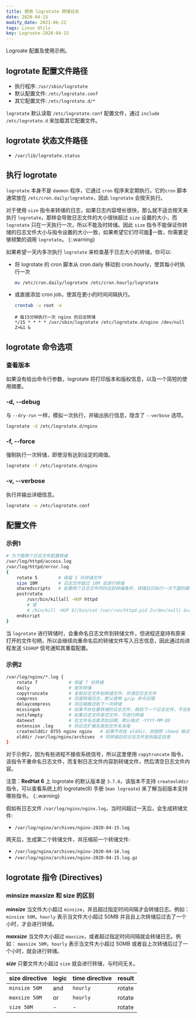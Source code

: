 ```yaml
---
title: 使用 logrotate 转储日志
date: 2020-04-15
modify_date: 2021-06-22
tags: Linux Utils
key: Logroate-2020-04-15
---
```


Logroate 配置及使用示例。

<!--more-->

## logrotate 配置文件路径

- 执行程序: `/usr/sbin/logrotate`
- 默认配置文件: `/etc/logrotate.conf`
- 其它配置文件: `/etc/logrotate.d/*`

`logrotate` 默认读取 `/etc/logrotate.conf` 配置文件，通过 `include /etc/logrotate.d` 来加载其它配置文件。

## logrotate 状态文件路径

- `/var/lib/logrotate.status`

## 执行 logrotate

`logrotate` 本身不是 `daemon` 程序，它通过 `cron` 程序来定期执行。它的`cron` 脚本通常放在 `/etc/cron.daily/logrotate`，因此 `logrotate` 会按天执行。

对于使用 `size` 指令来转储的日志，如果日志内容增长很快，那么就不适合按天来执行 `logrotate`，那样会导致日志文件的大小很快超过 `size` 设置的大小，而 `logrotate` 只在一天执行一次，所以不能及时转储。因此 `size` 指令不能保证你转储的日志文件大小与指令设置的大小一致，如果希望它们尽可能一致，你需要足够频繁的调用 `logrotate`。
{:.warning}

如果希望一天内多次执行 `logrotate` 来检查基于日志大小的转储，你可以:

- 将 logrotate 的 cron 脚本从 cron.daily 移动到 cron.hourly，使其每小时执行一次

  ```zsh
  mv /etc/cron.daily/logrotate /etc/cron.hourly/logrotate
  ```

- 或直接添加 cron job，使其在更小的时间间隔执行。

  ```zsh
  crontab -u root -e
  ```

  ```text
  # 每15分钟执行一次 nginx 的日志转储
  */15 * * * * /usr/sbin/logrotate /etc/logrotate.d/nginx /dev/null 2>&1 &
  ```

## logrotate 命令选项

### 查看版本

如果没有给出命令行参数，logrotate 将打印版本和版权信息，以及一个简短的使用摘要。

### -d, --debug

与 `--dry-run` 一样，模拟一次执行，并输出执行信息，隐含了 `--verbose` 选项。

```zsh
logrotate -d /etc/logrotate.d/nginx
```

### -f, --force

强制执行一次转储，即使没有达到设定的阈值。

```zsh
logrotate -f /etc/logrotate.d/nginx
```

### -v, --verbose

执行并输出详细信息。

```zsh
logrotate -v /etc/logrotate.conf
```

## 配置文件

### 示例1

```zsh
# 为下面两个日志文件配置转储
/var/log/httpd/access.log
/var/log/httpd/error.log
{
    rotate 5        # 保留 5 份转储文件
    size 10M        # 日志文件超过 10M 后进行转储
    sharedscripts   # 如果两个日志文件同时达到转储条件，转储后只执行一次下面的脚本
    postrotate
        /usr/bin/killall -HUP httpd
        # 或
        # /bin/kill -HUP $(/bin/cat /var/run/httpd.pid 2>/dev/null) &>/dev/null
    endscript
}
```

当 `logrotate` 进行转储时，会重命名日志文件到转储文件，但进程还是持有原来打开的文件句柄，所以会继续向重命名后的转储文件写入日志信息，因此通过向进程发送 `SIGHUP` 信号通知其重载配置。

### 示例2

```zsh
/var/log/nginx/*.log {
    rotate 7            # 保留 7 份转储
    daily               # 按天转储
    copytruncate        # 复制日志文件到转储文件，并清空日志文件
    compress            # 压缩转储日志，默认使用 gzip 命令压缩
    delaycompress       # 将压缩推迟到下一次转储
    missingok           # 如果不存在要转储的日志文件，跳到下一个日志文件，不会报错
    notifempty          # 如果日志文件是空文件，不进行转储
    dateext             # 在文件名后面添加日期，默认格式 -YYYY-MM-DD
    extension .log      # 将日志扩展名放到文件名末尾
    createolddir 0755 nginx nginx   # 如果不存在 olddir，则按照 chmod 格式创建
    olddir /var/log/nginx/archives  # 将转储后的日志文件放到指定目录
}
```

对于示例2，因为有些进程不接收系统信号，所以这里使用 `copytruncate` 指令，该指令不重命名日志文件，而复制日志文件内容到转储文件，然后清空日志文件内容。

注意：**RedHat 6** 上 logrotate 的默认版本是 `3.7.8`，该版本不支持 `createolddir` 指令，可以查看系统上的 logrotate(8) 手册 (`man logroate`) 来了解当前版本支持哪些指令。
{:.warning}

假如有日志文件 `/var/log/nginx/nginx.log`，当时间超过一天后，会生成转储文件:

- `/var/log/nginx/archives/nginx-2020-04-15.log`

两天后，生成第二个转储文件，并压缩前一个转储文件:

- `/var/log/nginx/archives/nginx-2020-04-16.log`
- `/var/log/nginx/archives/nginx-2020-04-15.log.gz`

## logrotate 指令 (Directives)

### **minsize** **maxsize** 和 **size** 的区别

***minsize*** 当文件大小超过 `minsize`，并且超过指定时间间隔才会转储日志。例如：`minsize 50M`，`hourly` 表示当文件大小超过 50MB 并且自上次转储后过去了一个小时，才会进行转储。

***maxsize*** 当文件大小超过 `maxsize`，或者超过指定时间间隔就会转储日志。例如： `maxsize 50M`，`hourly` 表示当文件大小超过 50MB 或者自上次转储后过了一个小时，就会进行转储。

***size*** 只要文件大小超过 `size` 就会进行转储，与时间无关。

| size directive | logic | time directive | result |
| -------------- | ----- | -------------- | ------ |
| `minsize 50M`  | and   | `hourly`       | rotate |
| `maxsize 50M`  | or    | `hourly`       | rotate |
| `size 50M`     | -     | -              | rotate |